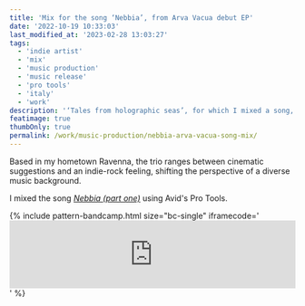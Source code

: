 ```yaml
---
title: 'Mix for the song ‘Nebbia’, from Arva Vacua debut EP'
date: '2022-10-19 10:33:03'
last_modified_at: '2023-02-28 13:03:27' 
tags:
  - 'indie artist'
  - 'mix'
  - 'music production'
  - 'music release'
  - 'pro tools'
  - 'italy'
  - 'work'
description: '‘Tales from holographic seas’, for which I mixed a song, is out now.'
featimage: true
thumbOnly: true
permalink: /work/music-production/nebbia-arva-vacua-song-mix/
---
```

Based in my hometown Ravenna, the trio ranges between cinematic suggestions and an indie-rock feeling, shifting the perspective of a diverse music background.

I mixed the song [*Nebbia (part one)*](https://arvavacua.bandcamp.com/track/nebbia-part-one) using Avid's Pro Tools.

{% include pattern-bandcamp.html size="bc-single" iframecode='<iframe style="border: 0; width: 100%; height: 120px;" src="https://bandcamp.com/EmbeddedPlayer/album=3121255947/size=large/bgcol=ffffff/linkcol=333333/tracklist=false/artwork=small/track=1132146010/transparent=true/" seamless><a href="https://arvavacua.bandcamp.com/album/tales-from-holographic-seas">Tales from holographic seas by Arva Vacua</a></iframe>' %}